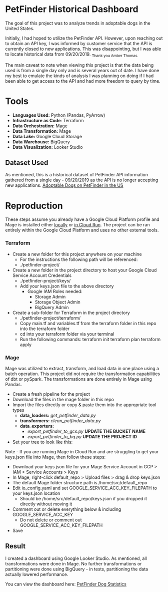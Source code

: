 # PetFinder Historical Dashboard

The goal of this project was to analyze trends in adoptable dogs in the United States.

Initially, I had hoped to utilize the PetFinder API. However, upon reaching out to obtain an API key, I was informed by customer service that the API is currently closed to new applications. This was disappointing, but  I was able to locate historical data from 09/20/2019. <sub>Thank you Amber Thomas.</sub>

The main caveat to note when viewing this project is that the data being used is from a single day only and is several years out of date. I have done my best to emulate the kinds of analysis I was planning on doing if I had been able to get access to the API and had more freedom to query by time.


# Tools

 - **Languages Used:** Python (Pandas, PyArrow)
 -  **Infrastructure as Code**: Terraform
 - **Data Orchestration:** Mage
 - **Data Transformation:** Mage
 - **Data Lake:** Google Cloud Storage
 - **Data Warehouse:** BigQuery
 - **Data Visualization:** Looker Studio

## Dataset Used

As mentioned, this is a historical dataset of PetFinder API information gathered from a single day - 09/20/2019 as the API is no longer accepting new applications.
[Adoptable Dogs on PetFinder in the US](https://data.world/the-pudding/adoptable-dogs-on-petfinder-in-the-us)

# Reproduction

These steps assume you already have a Google Cloud Platform profile and Mage is installed either [locally](https://docs.mage.ai/getting-started/setup) or [in Cloud Run](https://docs.mage.ai/production/deploying-to-cloud/gcp/setup). The project can be ran entirely within the Google Cloud Platform and uses no other external tools.

### Terraform

 - Create a new folder for this project anywhere on your machine
	 - For the instructions the following path will be referenced:
	 - ./petfinder-project/
 - Create a new folder in the project directory to host your Google Cloud Service Account Credentials
	 - ./petfinder-project/keys/
	 - Add your keys.json file to the above directory
		 - Google IAM Roles needed:
			 - Storage Admin
			 - Storage Object Admin
			 - BigQuery Admin
- Create a sub-folder for Terraform in the project directory
	- ./petfinder-project/terraform/
	- Copy main.tf and variables.tf from the terraform folder in this repo into the terraform folder
	- cd into your terraform folder via your terminal
	- Run the following commands:
    terraform init
    terraform plan
    terraform apply

### Mage
Mage was utilized to extract, transform, and load data in one place using a batch operation. This project did not require the transformation capabilities of dbt or pySpark. The transformations are done entirely in Mage using Pandas.
 - Create a fresh pipeline for the project
 - Download the files in the mage folder in this repo
 - Import the files directly or copy & paste them into the appropriate tool types
	 - **data_loaders:** *get_petfinder_data.py*
	 - **transformers:** *clean_petfinder_data.py*
	 - **data_exporters:**
		 - *export_petfinder_to_gcs.py* **UPDATE THE BUCKET NAME**
		 - *export_petfinder_to_bq.py* **UPDATE THE PROJECT ID**
 - Set your tree to look like this:

Note - If you are running Mage in Cloud Run and are struggling to get your keys.json file into Mage, then follow these steps:

 - Download your keys.json file for your Mage Service Account in GCP > IAM > Service Accounts > Keys
 - In Mage, right-click default_repo > Upload files > drag & drop keys.json
 - The default Mage folder structure path is /home/src/default_repo
 - Edit io_config.yaml and set GOOGLE_SERVICE_ACC_KEY_FILEPATH to your keys.json location
	 - Should be /home/src/default_repo/keys.json if you dropped it directly without moving it
 - Comment out or delete everything below & including GOOGLE_SERVICE_ACC_KEY
	 - Do not delete or comment out GOOGLE_SERVICE_ACC_KEY_FILEPATH
 - Save

## Result

I created a dashboard using Google Looker Studio. As mentioned, all transformations were done in Mage. No further transformations or partitioning were done using BigQuery - in tests, partitioning the data actually lowered performance.

You can view the dashboard here:
[PetFinder Dog Statistics](https://lookerstudio.google.com/s/jHoR_VSwOqw)


